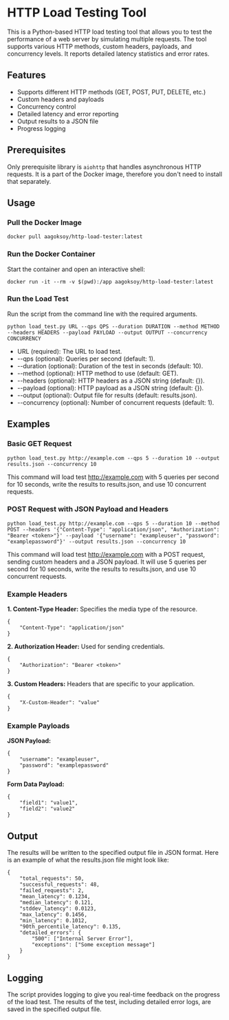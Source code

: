 # HTTP Load Testing Tool

This is a Python-based HTTP load testing tool that allows you to test the performance of a web server by simulating multiple requests. The tool supports various HTTP methods, custom headers, payloads, and concurrency levels. It reports detailed latency statistics and error rates.

## Features

- Supports different HTTP methods (GET, POST, PUT, DELETE, etc.)
- Custom headers and payloads
- Concurrency control
- Detailed latency and error reporting
- Output results to a JSON file
- Progress logging

## Prerequisites

Only prerequisite library is `aiohttp` that handles asynchronous HTTP requests. It is a part of the Docker image, therefore you don't need to install that separately. 

## Usage

### Pull the Docker Image

```
docker pull aagoksoy/http-load-tester:latest
```

### Run the Docker Container

Start the container and open an interactive shell:

```
docker run -it --rm -v $(pwd):/app aagoksoy/http-load-tester:latest
```

### Run the Load Test

Run the script from the command line with the required arguments.

```
python load_test.py URL --qps QPS --duration DURATION --method METHOD --headers HEADERS --payload PAYLOAD --output OUTPUT --concurrency CONCURRENCY
```

- URL (required): The URL to load test.
- --qps (optional): Queries per second (default: 1).
- --duration (optional): Duration of the test in seconds (default: 10).
- --method (optional): HTTP method to use (default: GET).
- --headers (optional): HTTP headers as a JSON string (default: {}).
- --payload (optional): HTTP payload as a JSON string (default: {}).
- --output (optional): Output file for results (default: results.json).
- --concurrency (optional): Number of concurrent requests (default: 1).

## Examples

### Basic GET Request

```
python load_test.py http://example.com --qps 5 --duration 10 --output results.json --concurrency 10
```

This command will load test http://example.com with 5 queries per second for 10 seconds, write the results to results.json, and use 10 concurrent requests.

### POST Request with JSON Payload and Headers

```
python load_test.py http://example.com --qps 5 --duration 10 --method POST --headers '{"Content-Type": "application/json", "Authorization": "Bearer <token>"}' --payload '{"username": "exampleuser", "password": "examplepassword"}' --output results.json --concurrency 10
```

This command will load test http://example.com with a POST request, sending custom headers and a JSON payload. It will use 5 queries per second for 10 seconds, write the results to results.json, and use 10 concurrent requests.

### Example Headers

__1. Content-Type Header:__ Specifies the media type of the resource.

```
{
    "Content-Type": "application/json"
}
```

__2. Authorization Header:__ Used for sending credentials.

```
{
    "Authorization": "Bearer <token>"
}
```

__3. Custom Headers:__ Headers that are specific to your application.

```
{
    "X-Custom-Header": "value"
}
```

### Example Payloads

__JSON Payload:__
```
{
    "username": "exampleuser",
    "password": "examplepassword"
}
```
__Form Data Payload:__

```
{
    "field1": "value1",
    "field2": "value2"
}
```
## Output

The results will be written to the specified output file in JSON format. Here is an example of what the results.json file might look like:

```
{
    "total_requests": 50,
    "successful_requests": 48,
    "failed_requests": 2,
    "mean_latency": 0.1234,
    "median_latency": 0.121,
    "stddev_latency": 0.0123,
    "max_latency": 0.1456,
    "min_latency": 0.1012,
    "90th_percentile_latency": 0.135,
    "detailed_errors": {
        "500": ["Internal Server Error"],
        "exceptions": ["Some exception message"]
    }
}
```

## Logging

The script provides logging to give you real-time feedback on the progress of the load test. The results of the test, including detailed error logs, are saved in the specified output file.

